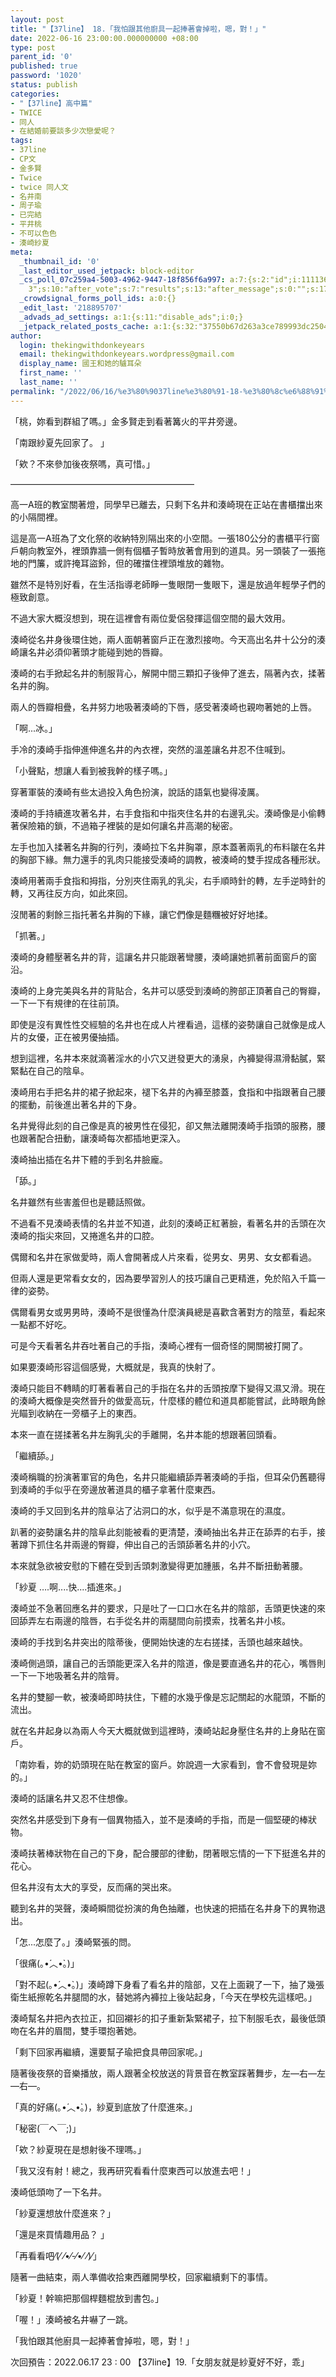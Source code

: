 ```yaml
---
layout: post
title: "【37line】 18.「我怕跟其他廚具一起捧著會掉啦，嗯，對！」"
date: 2022-06-16 23:00:00.000000000 +08:00
type: post
parent_id: '0'
published: true
password: '1020'
status: publish
categories:
- "【37line】高中篇"
- TWICE
- 同人
- 在結婚前要談多少次戀愛呢？
tags:
- 37line
- CP文
- 金多賢
- Twice
- twice 同人文
- 名井南
- 周子瑜
- 已完結
- 平井桃
- 不可以色色
- 湊崎紗夏
meta:
  _thumbnail_id: '0'
  _last_editor_used_jetpack: block-editor
  _cs_poll_07c259a4-5003-4962-9447-18f856f6a997: a:7:{s:2:"id";i:11113606;s:8:"question";s:0:"";s:4:"note";s:0:"";s:8:"settings";a:10:{s:5:"title";s:20:"未命名的掌聲
    3";s:10:"after_vote";s:7:"results";s:13:"after_message";s:0:"";s:17:"randomize_answers";b:0;s:20:"restrict_vote_repeat";b:0;s:7:"captcha";b:0;s:15:"multiple_choice";b:0;s:12:"redirect_url";s:0:"";s:12:"close_status";s:4:"open";s:11:"close_after";b:0;}s:7:"answers";a:1:{i:0;a:3:{s:11:"answer_text";s:4:"clap";s:2:"id";i:50926809;s:9:"client_id";s:36:"c81c8efa-a301-4de4-aec8-fe28a08c18ad";}}s:11:"source_link";s:32:"http://thekingwithdonkeyears.com";s:9:"client_id";s:36:"07c259a4-5003-4962-9447-18f856f6a997";}
  _crowdsignal_forms_poll_ids: a:0:{}
  _edit_last: '218895707'
  _advads_ad_settings: a:1:{s:11:"disable_ads";i:0;}
  _jetpack_related_posts_cache: a:1:{s:32:"37550b67d263a3ce789993dc25046c5f";a:2:{s:7:"expires";i:1736450066;s:7:"payload";a:6:{i:0;a:1:{s:2:"id";i:732;}i:1;a:1:{s:2:"id";i:617;}i:2;a:1:{s:2:"id";i:711;}i:3;a:1:{s:2:"id";i:824;}i:4;a:1:{s:2:"id";i:748;}i:5;a:1:{s:2:"id";i:2481;}}}}
author:
  login: thekingwithdonkeyears
  email: thekingwithdonkeyears.wordpress@gmail.com
  display_name: 國王和她的驢耳朵
  first_name: ''
  last_name: ''
permalink: "/2022/06/16/%e3%80%9037line%e3%80%91-18-%e3%80%8c%e6%88%91%e6%80%95%e8%b7%9f%e5%85%b6%e4%bb%96%e5%bb%9a%e5%85%b7%e4%b8%80%e8%b5%b7%e6%8d%a7%e8%91%97%e6%9c%83%e6%8e%89%e5%95%a6%ef%bc%8c%e5%97%af%ef%bc%8c%e5%b0%8d/"
---
```


「桃，妳看到群組了嗎。」金多賢走到看著篝火的平井旁邊。

「南跟紗夏先回家了。 」

「欸？不來參加後夜祭嗎，真可惜。」

—————————————————————

高一A班的教室關著燈，同學早已離去，只剩下名井和湊崎現在正站在書櫃擋出來的小隔間裡。

這是高一A班為了文化祭的收納特別隔出來的小空間。一張180公分的書櫃平行窗戶朝向教室外，裡頭靠牆一側有個櫃子暫時放著會用到的道具。另一頭裝了一張拖地的門簾，或許掩耳盜鈴，但的確擋住裡頭堆放的雜物。

雖然不是特別好看，在生活指導老師睜一隻眼閉一隻眼下，還是放過年輕學子們的極致創意。

不過大家大概沒想到，現在這裡會有兩位愛侶發揮這個空間的最大效用。

湊崎從名井身後環住她，兩人面朝著窗戶正在激烈接吻。今天高出名井十公分的湊崎讓名井必須仰著頭才能碰到她的唇瓣。

湊崎的右手掀起名井的制服背心，解開中間三顆扣子後伸了進去，隔著內衣，揉著名井的胸。

兩人的唇瓣相疊，名井努力地吸著湊崎的下唇，感受著湊崎也親吻著她的上唇。

「啊...冰。」

手冷的湊崎手指伸進伸進名井的內衣裡，突然的溫差讓名井忍不住喊到。

「小聲點，想讓人看到被我幹的樣子嗎。」

穿著軍裝的湊崎有些太過投入角色扮演，說話的語氣也變得凌厲。

湊崎的手持續進攻著名井，右手食指和中指夾住名井的右邊乳尖。湊崎像是小偷轉著保險箱的鎖，不過箱子裡裝的是如何讓名井高潮的秘密。

左手也加入揉著名井胸的行列，湊崎拉下名井胸罩，原本蓋著兩乳的布料皺在名井的胸部下緣。無力還手的乳肉只能接受湊崎的調教，被湊崎的雙手捏成各種形狀。

湊崎用著兩手食指和拇指，分別夾住兩乳的乳尖，右手順時針的轉，左手逆時針的轉，又再往反方向，如此來回。

沒閒著的剩餘三指托著名井胸的下緣，讓它們像是麵糰被好好地揉。

「抓著。」

湊崎的身體壓著名井的背，這讓名井只能跟著彎腰，湊崎讓她抓著前面窗戶的窗沿。

湊崎的上身完美與名井的背貼合，名井可以感受到湊崎的胯部正頂著自己的臀瓣，一下一下有規律的在往前頂。

即使是沒有異性性交經驗的名井也在成人片裡看過，這樣的姿勢讓自己就像是成人片的女優，正在被男優抽插。

想到這裡，名井本來就滴著淫水的小穴又迸發更大的湧泉，內褲變得濕滑黏膩，緊緊黏在自己的陰阜。

湊崎用右手把名井的裙子掀起來，褪下名井的內褲至膝蓋，食指和中指跟著自己腰的擺動，前後進出著名井的下身。

名井覺得此刻的自己像是真的被男性在侵犯，卻又無法離開湊崎手指頭的服務，腰也跟著配合扭動，讓湊崎每次都插地更深入。

湊崎抽出插在名井下體的手到名井臉龐。

「舔。」

名井雖然有些害羞但也是聽話照做。

不過看不見湊崎表情的名井並不知道，此刻的湊崎正紅著臉，看著名井的舌頭在次湊崎的指尖來回，又捲進名井的口腔。

偶爾和名井在家做愛時，兩人會開著成人片來看，從男女、男男、女女都看過。

但兩人還是更常看女女的，因為要學習別人的技巧讓自己更精進，免於陷入千篇一律的姿勢。

偶爾看男女或男男時，湊崎不是很懂為什麼演員總是喜歡含著對方的陰莖，看起來一點都不好吃。

可是今天看著名井吞吐著自己的手指，湊崎心裡有一個奇怪的開關被打開了。

如果要湊崎形容這個感覺，大概就是，我真的快射了。

湊崎只能目不轉睛的盯著看著自己的手指在名井的舌頭按摩下變得又濕又滑。現在的湊崎大概像是突然晉升的做愛高玩，什麼樣的體位和道具都能嘗試，此時眼角餘光瞄到收納在一旁櫃子上的東西。

本來一直在搓揉著名井左胸乳尖的手離開，名井本能的想跟著回頭看。

「繼續舔。」

湊崎稱職的扮演著軍官的角色，名井只能繼續舔弄著湊崎的手指，但耳朵仍舊聽得到湊崎的手似乎在旁邊放著道具的櫃子拿著什麼東西。

湊崎的手又回到名井的陰阜沾了沾洞口的水，似乎是不滿意現在的濕度。

趴著的姿勢讓名井的陰阜此刻能被看的更清楚，湊崎抽出名井正在舔弄的右手，接著蹲下抓住名井兩邊的臀瓣，伸出自己的舌頭舔著名井的小穴。

本來就急欲被安慰的下體在受到舌頭刺激變得更加腫脹，名井不斷扭動著腰。

「紗夏 ….啊....快....插進來。」

湊崎並不急著回應名井的要求，只是吐了一口口水在名井的陰部，舌頭更快速的來回舔弄左右兩邊的陰唇，右手從名井的兩腿間向前摸索，找著名井小核。

湊崎的手找到名井突出的陰蒂後，便開始快速的左右搓揉，舌頭也越來越快。

湊崎側過頭，讓自己的舌頭能更深入名井的陰道，像是要直通名井的花心，嘴唇則一下一下地吸著名井的陰脣。

名井的雙腳一軟，被湊崎即時扶住，下體的水幾乎像是忘記關起的水龍頭，不斷的流出。

就在名井起身以為兩人今天大概就做到這裡時，湊崎站起身壓住名井的上身貼在窗戶。

「南妳看，妳的奶頭現在貼在教室的窗戶。妳說週一大家看到，會不會發現是妳的。」

湊崎的話讓名井又忍不住想像。

突然名井感受到下身有一個異物插入，並不是湊崎的手指，而是一個堅硬的棒狀物。

湊崎扶著棒狀物在自己的下身，配合腰部的律動，閉著眼忘情的一下下挺進名井的花心。

但名井沒有太大的享受，反而痛的哭出來。

聽到名井的哭聲，湊崎瞬間從扮演的角色抽離，也快速的把插在名井身下的異物退出。

「怎...怎麼了。」湊崎緊張的問。

「很痛(｡•́︿•̀｡)」

「對不起(｡•́︿•̀｡)」湊崎蹲下身看了看名井的陰部，又在上面親了一下，抽了幾張衛生紙擦乾名井腿間的水，替她將內褲拉上後站起身，「今天在學校先這樣吧。」

湊崎幫名井把內衣拉正，扣回襯衫的扣子重新紮緊裙子，拉下制服毛衣，最後低頭吻在名井的眉間，雙手環抱著她。

「剩下回家再繼續，還要幫子瑜把食具帶回家呢。」

隨著後夜祭的音樂播放，兩人跟著全校放送的背景音在教室踩著舞步，左—右—左—右—。

「真的好痛(｡•́︿•̀｡)，紗夏到底放了什麼進來。」

「秘密(￣ヘ￣;)」

「欸？紗夏現在是想射後不理嗎。」

「我又沒有射！總之，我再研究看看什麼東西可以放進去吧！」

湊崎低頭吻了一下名井。

「紗夏還想放什麼進來？」

「還是來買情趣用品？ 」

「再看看吧⁄(⁄ ⁄•⁄-⁄•⁄ ⁄)⁄」

隨著一曲結束，兩人準備收拾東西離開學校，回家繼續剩下的事情。

「紗夏！幹嘛把那個桿麵棍放到書包。」

「喔！」湊崎被名井嚇了一跳。

「我怕跟其他廚具一起捧著會掉啦，嗯，對！」

次回預告：2022.06.17 23 : 00 【37line】19.「女朋友就是紗夏好不好，乖」
